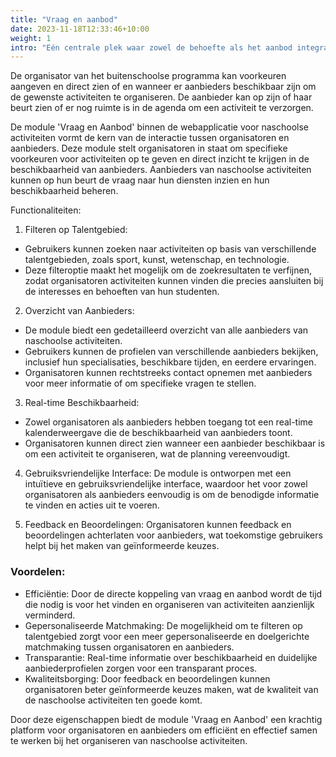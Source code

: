 ```yaml
---
title: "Vraag en aanbod"
date: 2023-11-18T12:33:46+10:00
weight: 1
intro: "Eén centrale plek waar zowel de behoefte als het aanbod integraal inzichtelijk is en voortdurend up-to-date wordt gehouden."
---
```


De organisator van het buitenschoolse programma kan voorkeuren aangeven en direct zien of en wanneer er aanbieders beschikbaar zijn om de gewenste activiteiten te organiseren. De aanbieder kan op zijn of haar beurt zien of er nog ruimte is in de agenda om een activiteit te verzorgen.

De module 'Vraag en Aanbod' binnen de webapplicatie voor naschoolse activiteiten vormt de kern van de interactie tussen organisatoren en aanbieders. Deze module stelt organisatoren in staat om specifieke voorkeuren voor activiteiten op te geven en direct inzicht te krijgen in de beschikbaarheid van aanbieders. Aanbieders van naschoolse activiteiten kunnen op hun beurt de vraag naar hun diensten inzien en hun beschikbaarheid beheren.

Functionaliteiten:

1. Filteren op Talentgebied:
  - Gebruikers kunnen zoeken naar activiteiten op basis van verschillende talentgebieden, zoals sport, kunst, wetenschap, en technologie.
  - Deze filteroptie maakt het mogelijk om de zoekresultaten te verfijnen, zodat organisatoren activiteiten kunnen vinden die precies aansluiten bij de interesses en behoeften van hun studenten.

2. Overzicht van Aanbieders:
  - De module biedt een gedetailleerd overzicht van alle aanbieders van naschoolse activiteiten.
  - Gebruikers kunnen de profielen van verschillende aanbieders bekijken, inclusief hun specialisaties, beschikbare tijden, en eerdere ervaringen.
  - Organisatoren kunnen rechtstreeks contact opnemen met aanbieders voor meer informatie of om specifieke vragen te stellen.

3. Real-time Beschikbaarheid:
  - Zowel organisatoren als aanbieders hebben toegang tot een real-time kalenderweergave die de beschikbaarheid van aanbieders toont.
  - Organisatoren kunnen direct zien wanneer een aanbieder beschikbaar is om een activiteit te organiseren, wat de planning vereenvoudigt.

4. Gebruiksvriendelijke Interface:
        De module is ontworpen met een intuïtieve en gebruiksvriendelijke interface, waardoor het voor zowel organisatoren als aanbieders eenvoudig is om de benodigde informatie te vinden en acties uit te voeren.

5. Feedback en Beoordelingen:
        Organisatoren kunnen feedback en beoordelingen achterlaten voor aanbieders, wat toekomstige gebruikers helpt bij het maken van geïnformeerde keuzes.

### Voordelen:

- Efficiëntie: Door de directe koppeling van vraag en aanbod wordt de tijd die nodig is voor het vinden en organiseren van activiteiten aanzienlijk verminderd.
- Gepersonaliseerde Matchmaking: De mogelijkheid om te filteren op talentgebied zorgt voor een meer gepersonaliseerde en doelgerichte matchmaking tussen organisatoren en aanbieders.
- Transparantie: Real-time informatie over beschikbaarheid en duidelijke aanbiederprofielen zorgen voor een transparant proces.
- Kwaliteitsborging: Door feedback en beoordelingen kunnen organisatoren beter geïnformeerde keuzes maken, wat de kwaliteit van de naschoolse activiteiten ten goede komt.

Door deze eigenschappen biedt de module 'Vraag en Aanbod' een krachtig platform voor organisatoren en aanbieders om efficiënt en effectief samen te werken bij het organiseren van naschoolse activiteiten.
